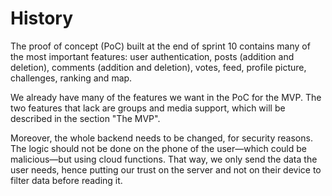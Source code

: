 # History

The proof of concept (PoC) built at the end of sprint 10 contains many of the most important features: user authentication, posts (addition and deletion), comments (addition and deletion), votes, feed, profile picture, challenges, ranking and map.

We already have many of the features we want in the PoC for the MVP. The two features that lack are groups and media support, which will be described in the section "The MVP".

Moreover, the whole backend needs to be changed, for security reasons. The logic should not be done on the phone of the user—which could be malicious—but using cloud functions. That way, we only send the data the user needs, hence putting our trust on the server and not on their device to filter data before reading it.
